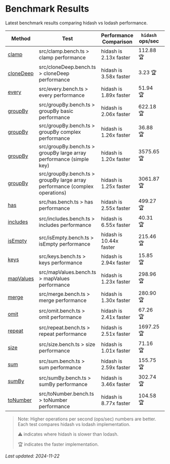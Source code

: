 # Benchmark Results

Latest benchmark results comparing hidash vs lodash performance.

| Method | Test | Performance Comparison | `hidash` ops/sec | `lodash@4.17.21` ops/sec |
|--------|------|----------------------|----------------|----------------|
| [clamp](https://github.com/NaverPayDev/hidash/blob/3eb2879ed3c3f19bf2407847763d82658b5c861e/src/clamp.ts) | src/clamp.bench.ts > clamp performance | hidash is 2.13x faster | 112.88 🏆 | 52.99 |
| [cloneDeep](https://github.com/NaverPayDev/hidash/blob/3eb2879ed3c3f19bf2407847763d82658b5c861e/src/cloneDeep.ts) | src/cloneDeep.bench.ts > cloneDeep performance | hidash is 3.58x faster | 3.23 🏆 | 0.90 |
| [every](https://github.com/NaverPayDev/hidash/blob/3eb2879ed3c3f19bf2407847763d82658b5c861e/src/every.ts) | src/every.bench.ts > every performance | hidash is 1.89x faster | 51.94 🏆 | 27.55 |
| [groupBy](https://github.com/NaverPayDev/hidash/blob/3eb2879ed3c3f19bf2407847763d82658b5c861e/src/groupBy.ts) | src/groupBy.bench.ts > groupBy basic performance | hidash is 2.06x faster | 622.18 🏆 | 301.76 |
| [groupBy](https://github.com/NaverPayDev/hidash/blob/3eb2879ed3c3f19bf2407847763d82658b5c861e/src/groupBy.ts) | src/groupBy.bench.ts > groupBy complex performance | hidash is 1.26x faster | 36.88 🏆 | 29.28 |
| [groupBy](https://github.com/NaverPayDev/hidash/blob/3eb2879ed3c3f19bf2407847763d82658b5c861e/src/groupBy.ts) | src/groupBy.bench.ts > groupBy large array performance (simple key) | hidash is 1.20x faster | 3575.65 🏆 | 2970.82 |
| [groupBy](https://github.com/NaverPayDev/hidash/blob/3eb2879ed3c3f19bf2407847763d82658b5c861e/src/groupBy.ts) | src/groupBy.bench.ts > groupBy large array performance (complex operations) | hidash is 1.25x faster | 3061.87 🏆 | 2444.18 |
| [has](https://github.com/NaverPayDev/hidash/blob/3eb2879ed3c3f19bf2407847763d82658b5c861e/src/has.ts) | src/has.bench.ts > has performance | hidash is 2.55x faster | 499.27 🏆 | 195.57 |
| [includes](https://github.com/NaverPayDev/hidash/blob/3eb2879ed3c3f19bf2407847763d82658b5c861e/src/includes.ts) | src/includes.bench.ts > includes performance | hidash is 6.55x faster | 40.31 🏆 | 6.16 |
| [isEmpty](https://github.com/NaverPayDev/hidash/blob/3eb2879ed3c3f19bf2407847763d82658b5c861e/src/isEmpty.ts) | src/isEmpty.bench.ts > isEmpty performance | hidash is 10.44x faster | 215.46 🏆 | 20.64 |
| [keys](https://github.com/NaverPayDev/hidash/blob/3eb2879ed3c3f19bf2407847763d82658b5c861e/src/keys.ts) | src/keys.bench.ts > keys performance | hidash is 2.94x faster | 15.85 🏆 | 5.39 |
| [mapValues](https://github.com/NaverPayDev/hidash/blob/3eb2879ed3c3f19bf2407847763d82658b5c861e/src/mapValues.ts) | src/mapValues.bench.ts > mapValues performance | hidash is 1.23x faster | 298.96 🏆 | 242.53 |
| [merge](https://github.com/NaverPayDev/hidash/blob/3eb2879ed3c3f19bf2407847763d82658b5c861e/src/merge.ts) | src/merge.bench.ts > merge performance | hidash is 1.30x faster | 280.90 🏆 | 216.50 |
| [omit](https://github.com/NaverPayDev/hidash/blob/3eb2879ed3c3f19bf2407847763d82658b5c861e/src/omit.ts) | src/omit.bench.ts > omit performance | hidash is 2.41x faster | 67.26 🏆 | 27.92 |
| [repeat](https://github.com/NaverPayDev/hidash/blob/3eb2879ed3c3f19bf2407847763d82658b5c861e/src/repeat.ts) | src/repeat.bench.ts > repeat performance | hidash is 2.51x faster | 1697.25 🏆 | 676.26 |
| [size](https://github.com/NaverPayDev/hidash/blob/3eb2879ed3c3f19bf2407847763d82658b5c861e/src/size.ts) | src/size.bench.ts > size performance | hidash is 1.01x faster | 71.16 🏆 | 70.39 |
| [sum](https://github.com/NaverPayDev/hidash/blob/3eb2879ed3c3f19bf2407847763d82658b5c861e/src/sum.ts) | src/sum.bench.ts > sum performance | hidash is 2.59x faster | 155.75 🏆 | 60.12 |
| [sumBy](https://github.com/NaverPayDev/hidash/blob/3eb2879ed3c3f19bf2407847763d82658b5c861e/src/sumBy.ts) | src/sumBy.bench.ts > sumBy performance | hidash is 3.46x faster | 302.74 🏆 | 87.44 |
| [toNumber](https://github.com/NaverPayDev/hidash/blob/3eb2879ed3c3f19bf2407847763d82658b5c861e/src/toNumber.ts) | src/toNumber.bench.ts > toNumber performance | hidash is 8.77x faster | 104.58 🏆 | 11.93 |

> Note: Higher operations per second (ops/sec) numbers are better. Each test compares hidash vs lodash implementation.
>
> ⚠️ indicates where hidash is slower than lodash.
>
> 🏆 indicates the faster implementation.

_Last updated: 2024-11-22_
